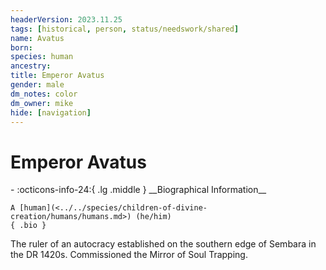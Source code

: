 ```yaml
---
headerVersion: 2023.11.25
tags: [historical, person, status/needswork/shared]
name: Avatus
born:
species: human
ancestry:
title: Emperor Avatus
gender: male
dm_notes: color
dm_owner: mike
hide: [navigation]
---
```

# Emperor Avatus
<div class="grid cards ext-narrow-margin ext-one-column" markdown>
- :octicons-info-24:{ .lg .middle } __Biographical Information__

    A [human](<../../species/children-of-divine-creation/humans/humans.md>) (he/him)  
    { .bio }

</div>


The ruler of an autocracy established on the southern edge of Sembara in the DR 1420s. Commissioned the Mirror of Soul Trapping. 

